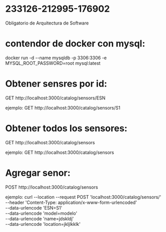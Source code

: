 # 233126-212995-176902
Obligatorio de Arquitectura de Software

# contendor de docker con mysql:
docker run -d --name mysqldb -p 3306:3306 -e MYSQL_ROOT_PASSWORD=root mysql:latest

# Obtener sensres por id:
GET http://localhost:3000/catalog/sensors/ESN

ejemplo: GET http://localhost:3000/catalog/sensors/S1

# Obtener todos los sensores:
GET http://localhost:3000/catalog/sensors

ejemplo: GET http://localhost:3000/catalog/sensors

# Agregar senor:
POST http://localhost:3000/catalog/sensors

ejemplo: 
curl --location --request POST 'localhost:3000/catalog/sensors/' \
--header 'Content-Type: application/x-www-form-urlencoded' \
--data-urlencode 'ESN=S1' \
--data-urlencode 'model=modelo' \
--data-urlencode 'name=jdskldj' \
--data-urlencode 'location=jkljlkklk'